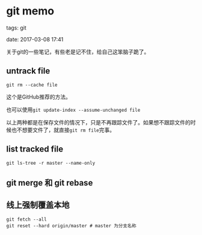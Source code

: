 # git memo

tags: git

date: 2017-03-08 17:41

关于git的一些笔记，有些老是记不住，给自己这笨脑子跪了。


## untrack file

`git rm --cache file`

这个是GitHub推荐的方法。

也可以使用`git update-index --assume-unchanged file`

以上两种都是在保存文件的情况下，只是不再跟踪文件了。如果想不跟踪文件的时候也不想要文件了，就直接`git rm file`完事。

<!--more-->

## list tracked file

`git ls-tree -r master --name-only`

## git merge 和 git rebase

## 线上强制覆盖本地

```$xslt
git fetch --all
git reset --hard origin/master # master 为分支名称
```